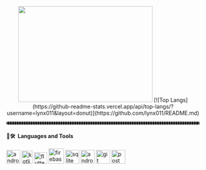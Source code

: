 <p align="center">
  <img src="https://media.giphy.com/media/PamI2MtO1DU1a/giphy.gif" height="250" width="350" style="margin-top=10px;">
  [![Top Langs](https://github-readme-stats.vercel.app/api/top-langs/?username=lynx011&layout=donut)](https://github.com/lynx011/README.md)
</p>
<hr style="color: grey; height: 2px; border-style: dotted; margin-top=10px; margin-bottom=10px">
<h4> 🚀🛠 &nbsp;Languages and Tools</h4>
<p align="left">
<img src="https://cdn.jsdelivr.net/gh/devicons/devicon/icons/android/android-plain.svg" alt="android" width="36" height="36"/>
<img src="https://cdn.jsdelivr.net/gh/devicons/devicon/icons/kotlin/kotlin-original.svg" alt="kotlin" width="28" height="34"/>
<img src="https://cdn.worldvectorlogo.com/logos/flutter.svg" alt="flutter" width="34" height="30"/>
<img src="https://cdn.jsdelivr.net/gh/devicons/devicon/icons/firebase/firebase-plain.svg" alt="firebase" width="40" height="40"/>
<img src="https://cdn.jsdelivr.net/gh/devicons/devicon/icons/sqlite/sqlite-original.svg" alt="sqlite" width="36" height="36"/>
<img src="https://cdn.jsdelivr.net/gh/devicons/devicon/icons/androidstudio/androidstudio-original.svg" alt="androidstudio" width="36" height="36"/>
<img src="https://cdn.jsdelivr.net/gh/devicons/devicon/icons/git/git-original.svg" alt="git" width="36" height="36"/>
<img src="https://www.vectorlogo.zone/logos/getpostman/getpostman-icon.svg" alt="postman" width="36" height="36"/>
</p>
